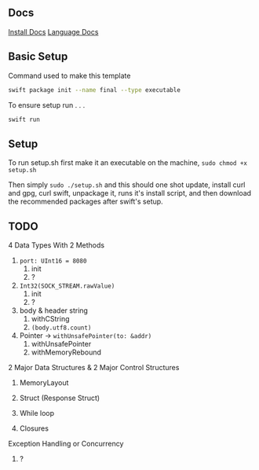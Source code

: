 ## Docs

[Install Docs](https://www.swift.org/install/linux/)
[Language Docs](https://docs.swift.org/swift-book/documentation/the-swift-programming-language/)

## Basic Setup 

Command used to make this template

```bash
swift package init --name final --type executable
```

To ensure setup run . . .

```bash
swift run
```

## Setup

To run setup.sh first make it an executable on the machine, `sudo chmod +x setup.sh`

Then simply `sudo ./setup.sh` and this should one shot update, install curl and gpg, curl swift, unpackage it, runs it's install script, and then download the recommended packages after swift's setup.

## TODO

4 Data Types With 2 Methods

1. `port: UInt16 = 8080`
    1. init
    2. ?
2.  `Int32(SOCK_STREAM.rawValue)`
    1. init
    2. ?
3. body & header string
    1. withCString
    2. `(body.utf8.count)`
4. Pointer -> `withUnsafePointer(to: &addr)`
    1. withUnsafePointer
    2. withMemoryRebound

2 Major Data Structures & 2 Major Control Structures

1. MemoryLayout
2. Struct (Response Struct)

1. While loop
2. Closures

Exception Handling or Concurrency

1. ?
